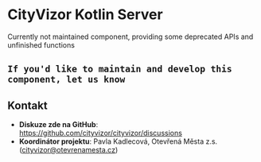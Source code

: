 # CityVizor Kotlin Server

Currently not maintained component, providing some deprecated APIs and unfinished functions

## `If you'd like to maintain and develop this component, let us know`

## Kontakt
- **Diskuze zde na GitHub**: https://github.com/cityvizor/cityvizor/discussions
- **Koordinátor projektu**: Pavla Kadlecová, Otevřená Města z.s. (cityvizor@otevrenamesta.cz)
